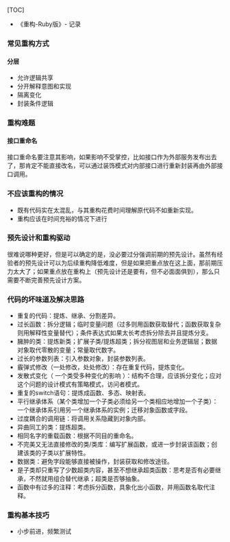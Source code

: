 [TOC]

- 《重构-Ruby版》- 记录

### 常见重构方式

#### 分层

- 允许逻辑共享
- 分开解释意图和实现
- 隔离变化
- 封装条件逻辑

### 重构难题

#### 接口重命名

接口重命名要注意其影响，如果影响不受掌控，比如接口作为外部服务发布出去了，那肯定不能直接改名，可以通过装饰模式对内部接口进行重新封装再由外部接口调用。

### 不应该重构的情况

- 既有代码实在太混乱，与其重构花费时间理解原代码不如重新实现。
- 重构应该在时间充裕的情况下进行

### 预先设计和重构驱动

很难说哪种更好，但是可以确定的是，没必要过分强调前期的预先设计。虽然有经验者的预先设计可以为后续重构降低难度，但是如果把重点放在这上面，那前期压力太大了；如果重点放在重构上（预先设计还是要有，但不必面面俱到），那么只需要不断完善预先设计方案。

### 代码的坏味道及解决思路

- 重复的代码：提炼、继承、分割差异。
- 过长函数：拆分逻辑；临时变量问题（过多则用函数获取替代；函数获取复杂则用解释性变量替代）；条件表达式如果太长考虑拆分除去并且提炼分支。
- 臃肿的类：提炼新类；扩展子类/提炼超类；拆分视图层和业务逻辑层；数据对象取代零散的变量；常量取代数字。
- 过长的参数列表：引入参数对象，封装参数列表。
- 霰弹式修改（一处修改，处处修改）：存在重复代码，提炼变化。
- 发散式变化（ 一个类受多种变化的影响 ）：结构不合理，应该拆分变化；应对这个问题的设计模式有策略模式，访问者模式。
- 重复的switch语句：提炼成函数、多态、映射表。
- 平行继承体系（某个类增加一个子类必须给另一个类相应地增加一个子类）：一个继承体系引用另一个继承体系的实例；迁移对象函数或字段。
- 过度耦合的调用链：将调用关系隐藏到对象内部。
- 异曲同工的类：提炼超类。
- 相同名字的重载函数：根据不同目的重命名。
- 不完美又无法直接修改的类/类库：编写扩展函数，或进一步封装该函数；创建该类的子类以扩展特性。
- 数据类：避免字段能够直接被操作，封装获取和修改途径。
- 是子类却只重写了少数超类内容，甚至不想继承超类函数：思考是否有必要继承，不然就用组合替代继承；超类是否够抽象。
- 函数中有过多的注释：考虑拆分函数，具象化出小函数，并用函数名取代注释。

### 重构基本技巧

- 小步前进，频繁测试
